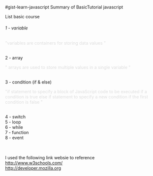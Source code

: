 #gist-learn-javascript
Summary of BasicTutorial javascript

List basic course

<h6>1 - variable </h6>
<p href="" style="color:#ddd">"variables are containers for storing data values " </p><br>
</h6>2 - array </h6><br>
<p href="" style="color:#ddd">" arrays are used to store multiple values in a single variable " </p><br>
</h6>3 - condition (if & else) </h6><br>
<p href="" style="color:#ddd">"if statement to specify a block of JavaScript code to be executed if a 
condition is true else if statement to specify a new condition if the first condition is false "</p><br>
</h6>4 - switch </h6><br>
</h6>5 - loop </h6><br>
</h6>6 - while </h6><br>
</h6>7 - function </h6><br>
</h6>8 - event </h6><br>

<br><br>
I used the following link websie to reference<br> 
http://www.w3schools.com/ <br>
http://developer.mozilla.org<br>
